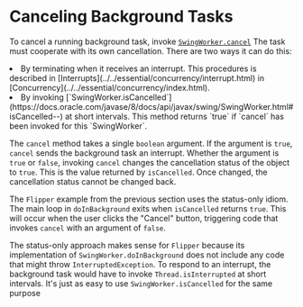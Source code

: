 
# Canceling Background Tasks

To cancel a running background task, invoke 
[`SwingWorker.cancel`](https://docs.oracle.com/javase/8/docs/api/javax/swing/SwingWorker.html#cancel-boolean-) The task must cooperate with its own cancellation. There are two ways it can do this:

<li>By terminating when it receives an interrupt. This procedures is described in 
[Interrupts](../../essential/concurrency/interrupt.html) in 
[Concurrency](../../essential/concurrency/index.html).</li>
<li>By invoking 
[`SwingWorker.isCancelled`](https://docs.oracle.com/javase/8/docs/api/javax/swing/SwingWorker.html#isCancelled--) at short intervals. This method returns `true` if `cancel` has been invoked for this `SwingWorker`.</li>

The `cancel` method takes a single `boolean` argument. If the argument is `true`, `cancel` sends the background task an interrupt. Whether the argument is `true` or `false`, invoking `cancel` changes the cancellation status of the object to `true`. This is the value returned by `isCancelled`. Once changed, the cancellation status cannot be changed back.

The `Flipper` example from the previous section uses the status-only idiom. The main loop in `doInBackground` exits when `isCancelled` returns `true`. This will occur when the user clicks the "Cancel" button, triggering code that invokes `cancel` with an argument of `false`.

The status-only approach makes sense for `Flipper` because its implementation of `SwingWorker.doInBackground` does not include any code that might throw `InterruptedException`. To respond to an interrupt, the background task would have to invoke `Thread.isInterrupted` at short intervals. It's just as easy to use `SwingWorker.isCancelled` for the same purpose
